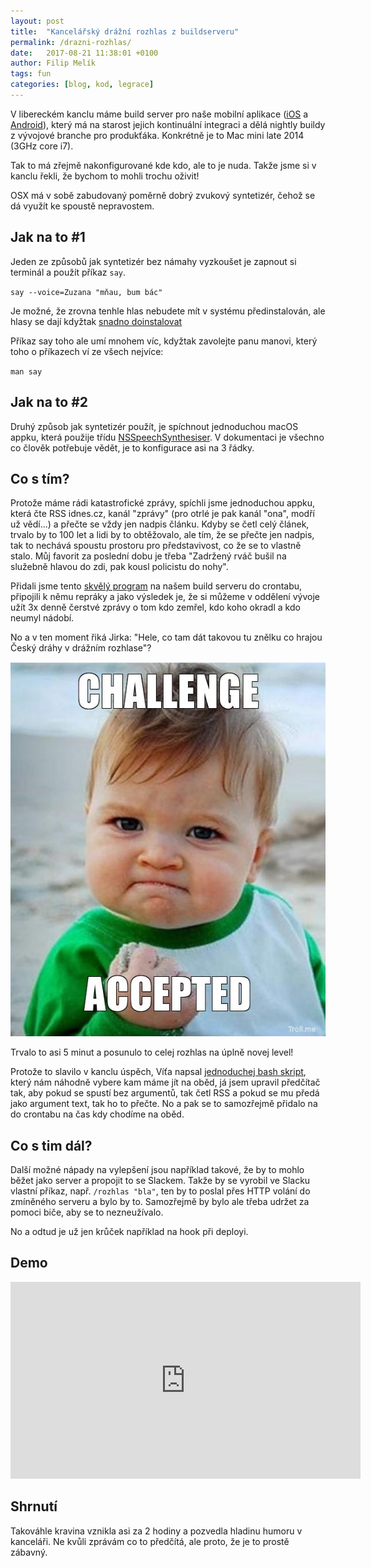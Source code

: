 ```yaml
---
layout: post
title:  "Kancelářský drážní rozhlas z buildserveru"
permalink: /drazni-rozhlas/
date:   2017-08-21 11:38:01 +0100
author: Filip Melík
tags: fun
categories: [blog, kod, legrace]
---
```


V libereckém kanclu máme build server pro naše mobilní aplikace ([iOS][1] a [Android][2]), který má na starost jejich kontinuální integraci a dělá nightly buildy z vývojové branche pro produkťáka. Konkrétně je to Mac mini late 2014 (3GHz core i7).

Tak to má zřejmě nakonfigurované kde kdo, ale to je nuda. Takže jsme si v kanclu řekli, že bychom to mohli trochu oživit!

OSX má v sobě zabudovaný poměrně dobrý zvukový syntetizér, čehož se dá využít ke spoustě nepravostem.

## Jak na to #1

Jeden ze způsobů jak syntetizér bez námahy vyzkoušet je zapnout si terminál a použít příkaz `say`.

`say --voice=Zuzana "mňau, bum bác"`

Je možné, že zrovna tenhle hlas nebudete mít v systému předinstalován, ale hlasy se dají kdyžtak [snadno doinstalovat][6]

Příkaz say toho ale umí mnohem víc, kdyžtak zavolejte panu manovi, který toho o příkazech ví ze všech nejvíce:

`man say`

## Jak na to #2

Druhý způsob jak syntetizér použít, je spíchnout jednoduchou macOS appku, která použije třídu [NSSpeechSynthesiser][3]. V dokumentaci je všechno co člověk potřebuje vědět, je to konfigurace asi na 3 řádky.

## Co s tím?

Protože máme rádi katastrofické zprávy, spíchli jsme jednoduchou appku, která čte RSS idnes.cz, kanál "zprávy" (pro otrlé je pak kanál "ona", modří už vědí...) a přečte se vždy jen nadpis článku. Kdyby se četl celý článek, trvalo by to 100 let a lidi by to obtěžovalo, ale tím, že se přečte jen nadpis, tak to nechává spoustu prostoru pro představivost, co že se to vlastně stalo. Můj favorit za poslední dobu je třeba "Zadržený rváč bušil na služebně hlavou do zdi, pak kousl policistu do nohy".

Přidali jsme tento [skvělý program][4] na našem build serveru do crontabu, připojili k němu repráky a jako výsledek je, že si můžeme v oddělení vývoje užít 3x denně čerstvé zprávy o tom kdo zemřel, kdo koho okradl a kdo neumyl nádobí.

No a v ten moment řiká Jirka: "Hele, co tam dát takovou tu znělku co hrajou Český dráhy v drážním rozhlase"?

![challenge accepted](/assets/drazni-rozhlas/challenge-accepted-kid.jpg)

Trvalo to asi 5 minut a posunulo to celej rozhlas na úplně novej level!

Protože to slavilo v kanclu úspěch, Víťa napsal [jednoduchej bash skript][5], který nám náhodně vybere kam máme jít na oběd, já jsem upravil předčítač tak, aby pokud se spustí bez argumentů, tak četl RSS a pokud se mu předá jako argument text, tak ho to přečte. No a pak se to samozřejmě přidalo na do crontabu na čas kdy chodíme na oběd.

## Co s tim dál?
Další možné nápady na vylepšení jsou například takové, že by to mohlo běžet jako server a propojit to se Slackem. Takže by se vyrobil ve Slacku vlastní příkaz, např. `/rozhlas "bla"`, ten by to poslal přes HTTP volání do zmíněného serveru a bylo by to. Samozřejmě by bylo ale třeba udržet za pomoci biče, aby se to nezneužívalo.

No a odtud je už jen krůček například na hook při deployi.  

## Demo

<iframe width="560" height="315" src="https://www.youtube.com/embed/K-8ofgzcuOY" frameborder="0" allowfullscreen></iframe>

## Shrnutí
Takováhle kravina vznikla asi za 2 hodiny a pozvedla hladinu humoru v kanceláři. Ne kvůli zprávám co to předčítá, ale proto, že je to prostě zábavný.



[1]:https://apps.apple.com/cz/app/heureka-app/id436106975

[2]:https://play.google.com/store/apps/details?id=cz.ursimon.heureka.client.android&hl=cs

[3]:https://developer.apple.com/documentation/appkit/nsspeechsynthesizer
[4]:https://github.com/filipmelik/news-speaker
[5]:https://github.com/filipmelik/lunch-suggestor
[6]:https://osxdaily.com/2011/07/25/how-to-add-new-voices-to-mac-os-x/
